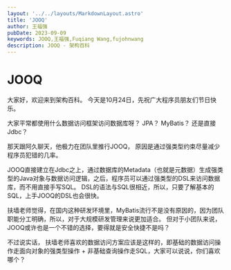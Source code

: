 ```yaml
---
layout: '../../layouts/MarkdownLayout.astro'
title: 'JOOQ'
author: 王福强
pubDate: 2023-09-09
keywords: JOOQ,王福强,Fuqiang Wang,fujohnwang
description: JOOQ - 架构百科
---
```


# JOOQ

大家好，欢迎来到架构百科。 今天是10月24日，先祝广大程序员朋友们节日快乐。

大家平常都使用什么数据访问框架访问数据库呀？ JPA？ MyBatis？ 还是直接Jdbc？

那天跟阿久聊天，他极力在团队里推行JOOQ， 原因是通过强类型约束尽量减少程序员犯错的几率。

JOOQ直接建立在Jdbc之上，通过数据库的Metadata（也就是元数据）生成强类型的Java对象与数据访问逻辑，之后，程序员可以通过强类型的DSL来访问数据库，而不用直接手写SQL。 DSL的语法与SQL很相近，所以，只要了解基本的SQL，上手JOOQ的DSL也会很快。

扶墙老师觉得，在国内这种研发环境里，MyBatis流行不是没有原因的，因为团队职能分工明确，所以，对于大规模研发管理来说更加适合。 但对于小团队来说，JOOQ或许也是一个不错的选择，要得就是安全快捷不是吗？

不过说实话， 扶墙老师喜欢的数据访问方案应该是这样的，即基础的数据访问操作走面向对象的强类型操作 + 非基础查询操作走SQL，大家可以说说，你们喜欢哪个？